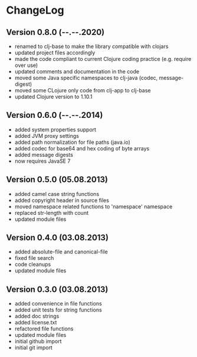 ChangeLog
=========

Version 0.8.0 (--.--.2020)
-------------------------- 
* renamed to clj-base to make the library compatible with clojars
* updated project files accordingly
* made the code compliant to current Clojure coding practice (e.g. require over use)
* updated comments and documentation in the code
* moved some Java specific namespaces to clj-java (codec, message-digest)
* moved some CLojure only code from clj-app to clj-base
* updated Clojure version to 1.10.1

Version 0.6.0 (--.--.2014)
--------------------------
* added system properties support
* added JVM proxy settings
* added path normalization for file paths (java.io)
* added codec for base64 and hex coding of byte arrays
* added message digests
* now requires JavaSE 7

Version 0.5.0 (05.08.2013)
--------------------------
* added camel case string functions
* added copyright header in source files
* moved namespace related functions to 'namespace' namespace
* replaced str-length with count
* updated module files

Version 0.4.0 (03.08.2013)
--------------------------
* added absolute-file and canonical-file
* fixed file search
* code cleanups
* updated module files

Version 0.3.0 (03.08.2013)
--------------------------
* added convenience in file functions
* added unit tests for string functions
* added doc strings
* added license.txt
* refactored file functions
* updated module files
* initial github import
* initial git import

